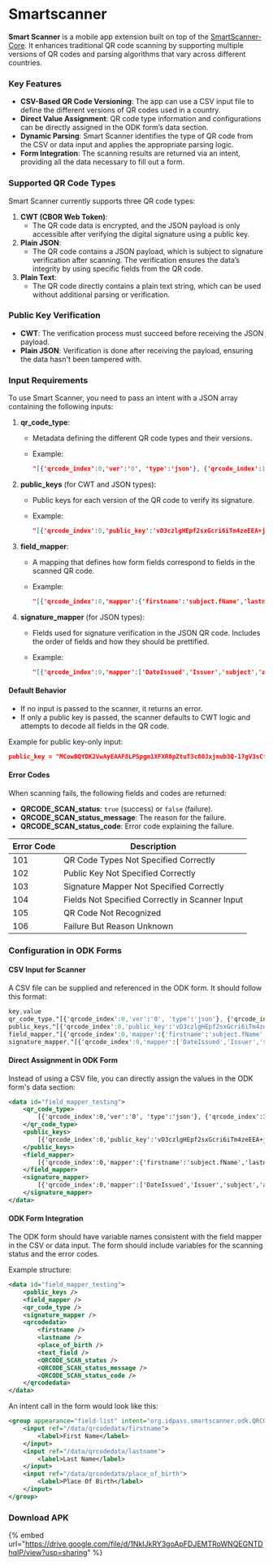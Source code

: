 # Smartscanner

**Smart Scanner** is a mobile app extension built on top of the [SmartScanner-Core](https://github.com/newlogic/smartscanner-core). It enhances traditional QR code scanning by supporting multiple versions of QR codes and parsing algorithms that vary across different countries.

### Key Features

* **CSV-Based QR Code Versioning**: The app can use a CSV input file to define the different versions of QR codes used in a country.
* **Direct Value Assignment**: QR code type information and configurations can be directly assigned in the ODK form’s data section.
* **Dynamic Parsing**: Smart Scanner identifies the type of QR code from the CSV or data input and applies the appropriate parsing logic.
* **Form Integration**: The scanning results are returned via an intent, providing all the data necessary to fill out a form.

### Supported QR Code Types

Smart Scanner currently supports three QR code types:

1. **CWT (CBOR Web Token)**:
   * The QR code data is encrypted, and the JSON payload is only accessible after verifying the digital signature using a public key.
2. **Plain JSON**:
   * The QR code contains a JSON payload, which is subject to signature verification after scanning. The verification ensures the data’s integrity by using specific fields from the QR code.
3. **Plain Text**:
   * The QR code directly contains a plain text string, which can be used without additional parsing or verification.

### Public Key Verification

* **CWT**: The verification process must succeed before receiving the JSON payload.
* **Plain JSON**: Verification is done after receiving the payload, ensuring the data hasn't been tampered with.

### Input Requirements

To use Smart Scanner, you need to pass an intent with a JSON array containing the following inputs:

1. **qr\_code\_type**:
   * Metadata defining the different QR code types and their versions.
   *   Example:

       ```json
       "[{'qrcode_index':0,'ver':'0', 'type':'json'}, {'qrcode_index':1,'ver':'PH1', 'type':'cwt'}, {'qrcode_index':2, 'type':'plain_text'}]"
       ```
2. **public\_keys** (for CWT and JSON types):
   * Public keys for each version of the QR code to verify its signature.
   *   Example:

       ```json
       "[{'qrcode_index':0,'public_key':'vD3czlgHEpf2sxGcri6iTm4zeEEA+jfd9tTq9S8zxe8='}, {'qrcode_index':1,'public_key':'MCowBQYDK2VwAyEAAF8LPSpgm1XFXR8pZtuT3c80Jxjmub3Q-17gV3sCftU'}]"
       ```
3. **field\_mapper**:
   * A mapping that defines how form fields correspond to fields in the scanned QR code.
   *   Example:

       ```json
       "[{'qrcode_index':0,'mapper':{'firstname':'subject.fName','lastname':'subject.lName','place_of_birth':'subject.POB'}}, {'qrcode_index':1,'mapper':{'firstname':'sb.fn','lastname':'sb.ln','place_of_birth':'sb.POB'}}, {'qrcode_index':2, 'mapper': {'text_field':'text'}}]"
       ```
4. **signature\_mapper** (for JSON types):
   * Fields used for signature verification in the JSON QR code. Includes the order of fields and how they should be prettified.
   *   Example:

       ```json
       "[{'qrcode_index':0,'mapper':['DateIssued','Issuer','subject','alg'],'pretty_spaces':2}, {'qrcode_index':1,'mapper':['sb','img']}]"
       ```

#### Default Behavior

* If no input is passed to the scanner, it returns an error.
* If only a public key is passed, the scanner defaults to CWT logic and attempts to decode all fields in the QR code.

Example for public key-only input:

```json
public_key = "MCowBQYDK2VwAyEAAF8LPSpgm1XFXR8pZtuT3c80Jxjmub3Q-17gV3sCftU"
```

#### Error Codes

When scanning fails, the following fields and codes are returned:

* **QRCODE\_SCAN\_status**: `true` (success) or `false` (failure).
* **QRCODE\_SCAN\_status\_message**: The reason for the failure.
* **QRCODE\_SCAN\_status\_code**: Error code explaining the failure.

| Error Code | Description                                     |
| ---------- | ----------------------------------------------- |
| 101        | QR Code Types Not Specified Correctly           |
| 102        | Public Key Not Specified Correctly              |
| 103        | Signature Mapper Not Specified Correctly        |
| 104        | Fields Not Specified Correctly in Scanner Input |
| 105        | QR Code Not Recognized                          |
| 106        | Failure But Reason Unknown                      |

### Configuration in ODK Forms

#### CSV Input for Scanner

A CSV file can be supplied and referenced in the ODK form. It should follow this format:

```css
key,value
qr_code_type,"[{'qrcode_index':0,'ver':'0', 'type':'json'}, {'qrcode_index':1,'ver':'PH1', 'type':'cwt'}, {'qrcode_index':2,'type':'plain_text'}]"
public_keys,"[{'qrcode_index':0,'public_key':'vD3czlgHEpf2sxGcri6iTm4zeEEA+jfd9tTq9S8zxe8='}, {'qrcode_index':1,'public_key':'MCowBQYDK2VwAyEAAF8LPSpgm1XFXR8pZtuT3c80Jxjmub3Q-17gV3sCftU'}]"
field_mapper,"[{'qrcode_index':0,'mapper':{'firstname':'subject.fName','lastname':'subject.lName','place_of_birth':'subject.POB'}}, {'qrcode_index':1,'mapper':{'firstname':'sb.fn','lastname':'sb.ln','place_of_birth':'sb.POB'}}, {'qrcode_index':2,'mapper':{'text_field':'text'}}]"
signature_mapper,"[{'qrcode_index':0,'mapper':['DateIssued','Issuer','subject','alg'],'pretty_spaces':2},{'qrcode_index':1,'mapper':['sb','img']}]"
```

#### Direct Assignment in ODK Form

Instead of using a CSV file, you can directly assign the values in the ODK form's data section:

```xml
<data id="field_mapper_testing">
    <qr_code_type> 
        [{'qrcode_index':0,'ver':'0', 'type':'json'}, {'qrcode_index':1,'ver':'PH1', 'type':'cwt'}, {'qrcode_index':2,'type':'plain_text'}]
    </qr_code_type>
    <public_keys> 
        [{'qrcode_index':0,'public_key':'vD3czlgHEpf2sxGcri6iTm4zeEEA+jfd9tTq9S8zxe8='}, {'qrcode_index':1,'public_key':'MCowBQYDK2VwAyEAAF8LPSpgm1XFXR8pZtuT3c80Jxjmub3Q-17gV3sCftU'}]
    </public_keys>
    <field_mapper>
        [{'qrcode_index':0,'mapper':{'firstname':'subject.fName','lastname':'subject.lName','place_of_birth':'subject.POB'}}, {'qrcode_index':1,'mapper':{'firstname':'sb.fn','lastname':'sb.ln','place_of_birth':'sb.POB'}}, {'qrcode_index':2,'mapper':{'text_field':'text'}}]
    </field_mapper>
    <signature_mapper>
        [{'qrcode_index':0,'mapper':['DateIssued','Issuer','subject','alg'],'pretty_spaces':2}, {'qrcode_index':1,'mapper':['sb','img']}]
    </signature_mapper>
</data>
```

#### ODK Form Integration

The ODK form should have variable names consistent with the field mapper in the CSV or data input. The form should include variables for the scanning status and the error codes.

Example structure:

```xml
<data id="field_mapper_testing">
    <public_keys />
    <field_mapper />
    <qr_code_type />
    <signature_mapper />
    <qrcodedata>
        <firstname />
        <lastname />
        <place_of_birth />
        <text_field />
        <QRCODE_SCAN_status />
        <QRCODE_SCAN_status_message />
        <QRCODE_SCAN_status_code />
    </qrcodedata>
</data>
```

An intent call in the form would look like this:

```xml
<group appearance="field-list" intent="org.idpass.smartscanner.odk.QRCODE_SCAN(public_keys=/data/public_keys, field_mapper=/data/field_mapper, qr_code_type=/data/qr_code_type, signature_mapper=/data/signature_mapper)" ref="/data/qrcodedata">
    <input ref="/data/qrcodedata/firstname">
        <label>First Name</label>
    </input>
    <input ref="/data/qrcodedata/lastname">
        <label>Last Name</label>
    </input>
    <input ref="/data/qrcodedata/place_of_birth">
        <label>Place Of Birth</label>
    </input>
</group>
```

### Download APK

{% embed url="https://drive.google.com/file/d/1NkIJkRY3goApFDJEMTRoWNQEGNTDhqIP/view?usp=sharing" %}

